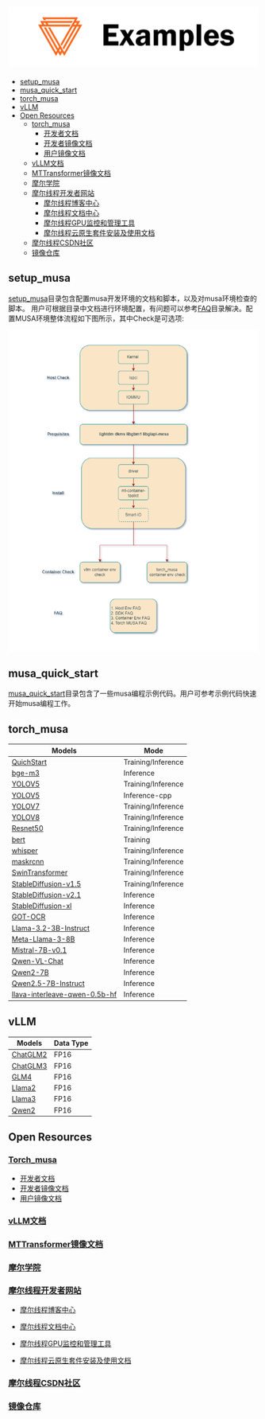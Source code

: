 ![Examples Logo](docs/images/example.png)
-----------------------

<!-- toc -->

- [setup\_musa](#setup_musa)
- [musa\_quick\_start](#musa_quick_start)
- [torch\_musa](#torch_musa)
- [vLLM](#vllm)
- [Open Resources](#open-resources)
  - [torch\_musa](#torch_musa-1)
    - [开发者文档](#开发者文档)
    - [开发者镜像文档](#开发者镜像文档)
    - [用户镜像文档](#用户镜像文档)
  - [vLLM文档](#vllm文档)
  - [MTTransformer镜像文档](#mttransformer镜像文档)
  - [摩尔学院](#摩尔学院)
  - [摩尔线程开发者网站](#摩尔线程开发者网站)
    - [摩尔线程博客中心](#摩尔线程博客中心)
    - [摩尔线程文档中心](#摩尔线程文档中心)
    - [摩尔线程GPU监控和管理工具](#摩尔线程gpu监控和管理工具)
    - [摩尔线程云原生套件安装及使用文档](#摩尔线程云原生套件安装及使用文档)
  - [摩尔线程CSDN社区](#摩尔线程csdn社区)
  - [镜像仓库](#镜像仓库)
  <!-- tocstop -->

## setup_musa

[setup_musa](./setup_musa)目录包含配置musa开发环境的文档和脚本，以及对musa环境检查的脚本。 用户可根据目录中文档进行环境配置，有问题可以参考[FAQ](./FAQ)目录解决。配置MUSA环境整体流程如下图所示，其中Check是可选项:

![install_guide](docs/images/install_guide.png)

## musa_quick_start
[musa_quick_start](./musa_quick_start)目录包含了一些musa编程示例代码。用户可参考示例代码快速开始musa编程工作。


## torch_musa

| Models  | Mode      |
| ------- | --------- |
| [QuichStart](./pytorch/QuickStart)  | Training/Inference |
| [bge-m3](./pytorch/Embedding/bge_m3)  | Inference |
| [YOLOV5](./pytorch/cv/yolov5)  | Training/Inference |
| [YOLOV5](./pytorch/cpp/)  | Inference-cpp |
| [YOLOV7](./pytorch/cv/yolov7/) | Training/Inference |
| [YOLOV8](./pytorch/cv/yolov8/) | Training/Inference |
| [Resnet50](./pytorch/cv/resnet50/) | Training/Inference |
| [bert](./pytorch/nlp/bert/) | Training |
| [whisper](./pytorch/speech/whisper/) | Training/Inference |
| [maskrcnn](./pytorch/cv/maskrcnn/) | Training/Inference |
| [SwinTransformer](./pytorch/cv/swin_transformer/) | Training/Inference |
| [StableDiffusion-v1.5](./pytorch/multimodal/sd_1.5) | Training/Inference |
| [StableDiffusion-v2.1](./pytorch/multimodal/sd_2.1) | Inference |
| [StableDiffusion-xl](./pytorch/multimodal/sdxl) | Inference |
| [GOT-OCR](./pytorch/huggingface_demo/GOT-OCR) | Inference |
| [Llama-3.2-3B-Instruct](./pytorch/huggingface_demo/Llama-3.2-3B-Instruct) | Inference |
| [Meta-Llama-3-8B](./pytorch/huggingface_demo/Meta-Llama-3-8B) | Inference |
| [Mistral-7B-v0.1](./pytorch/huggingface_demo/Mistral-7B-v0.1) | Inference |
| [Qwen-VL-Chat](./pytorch/huggingface_demo/Qwen-VL-Chat) | Inference |
| [Qwen2-7B](./pytorch/huggingface_demo/Qwen2-7B) | Inference |
| [Qwen2.5-7B-Instruct](./pytorch/huggingface_demo/Qwen2.5-7B-Instruct) | Inference |
| [llava-interleave-qwen-0.5b-hf](./pytorch/huggingface_demo/llava-interleave-qwen-0.5b-hf) | Inference |


## vLLM

| Models        | Data Type     |
| ------------  | ------------- |
| [ChatGLM2](./vllm/models/ChatGLM2)        | FP16          |
| [ChatGLM3](./vllm/models/ChatGLM3)        | FP16          |
| [GLM4](./vllm/models/GLM4)        | FP16          |
| [Llama2](./vllm/models/Llama2)        | FP16          |
| [Llama3](./vllm/models/Llama3)        | FP16          |
| [Qwen2](./vllm/models/Qwen2)        | FP16          |



## Open Resources

### [Torch_musa](https://github.com/MooreThreads/torch_musa)

- [开发者文档](https://github.com/MooreThreads/torch_musa/blob/main/docs/)
- [开发者镜像文档](https://mcconline.mthreads.com/repo/musa-pytorch-dev-public?repoName=musa-pytorch-dev-public&repoNamespace=mcconline&displayName=Pytorch%20on%20MUSA%20Dev)
- [用户镜像文档](https://mcconline.mthreads.com/repo/musa-pytorch-release-public?repoName=musa-pytorch-release-public&repoNamespace=mcconline&displayName=Pytorch%20on%20MUSA%20Release)

### [vLLM文档](https://docs.mthreads.com/mtt/mtt-doc-online/)

### [MTTransformer镜像文档](https://mcconline.mthreads.com/repo/musa-pytorch-transformer?repoName=musa-pytorch-transformer&repoNamespace=mcconline&displayName=MT%20Transformer%20Release)

### [摩尔学院](https://academy.mthreads.com/)

### [摩尔线程开发者网站](https://developer.mthreads.com/)

- [摩尔线程博客中心](https://blog.mthreads.com/blog/musa/)

- [摩尔线程文档中心](https://docs.mthreads.com/)

- [摩尔线程GPU监控和管理工具](https://docs.mthreads.com/gmc/gmc-doc-online/user_manual/)

- [摩尔线程云原生套件安装及使用文档](https://docs.mthreads.com/cloud-native/cloud-native-doc-online/introduction/)

### [摩尔线程CSDN社区](https://bbs.csdn.net/forums/mthreads)

### [镜像仓库](https://mcconline.mthreads.com/repo)
